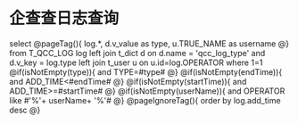 企查查日志查询
===
select
@pageTag(){
    log.*,
    d.v_value as type,
    u.TRUE_NAME as username
@}
from T_QCC_LOG log 
left join t_dict d on d.name = 'qcc_log_type' and d.v_key = log.type
left join t_user u on u.id=log.OPERATOR
where 1=1
@if(isNotEmpty(type)){
    and TYPE=#type#
@}
@if(isNotEmpty(endTime)){
    and ADD_TIME<#endTime#
@}
@if(isNotEmpty(startTime)){
    and ADD_TIME>=#startTime#
@}
@if(isNotEmpty(userName)){
    and OPERATOR like #'%'+ userName+ '%'#
@}
@pageIgnoreTag(){
    order by log.add_time desc
@}



